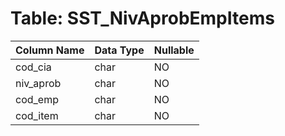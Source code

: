 # Table: SST_NivAprobEmpItems

| Column Name | Data Type | Nullable |
|-------------|-----------|----------|
| cod_cia | char | NO |
| niv_aprob | char | NO |
| cod_emp | char | NO |
| cod_item | char | NO |
